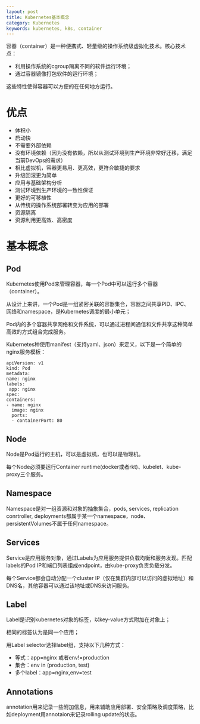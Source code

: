 ```yaml
---
layout: post
title: Kubernetes基本概念
category: Kubernetes
keywords: kubernetes, k8s, container
---
```


容器（container）是一种便携式、轻量级的操作系统级虚拟化技术。核心技术点：

* 利用操作系统的cgroup隔离不同的软件运行环境；
* 通过容器镜像打包软件的运行环境；

这些特性使得容器可以方便的在任何地方运行。

# 优点

* 体积小
* 启动快
* 不需要外部依赖
* 没有环境依赖（因为没有依赖，所以从测试环境到生产环境非常好迁移，满足当前DevOps的需求）
* 相比虚拟机，容器更易用、更高效，更符合敏捷的要求
* 升级回滚更为简单
* 应用与基础架构分析
* 测试环境到生产环境的一致性保证
* 更好的可移植性
* 从传统的操作系统部署转变为应用的部署
* 资源隔离
* 资源利用更高效、高密度

# 基本概念

## Pod

Kubernetes使用Pod来管理容器，每一个Pod中可以运行多个容器（container）。

从设计上来讲，一个Pod是一组紧密关联的容器集合，容器之间共享PID、IPC、网络和namespace，是Kubernetes调度的最小单元；

Pod内的多个容器共享网络和文件系统，可以通过进程间通信和文件共享这种简单高效的方式组合完成服务。

Kubernetes种使用manifest（支持yaml、json）来定义，以下是一个简单的nginx服务模板：
> 
	apiVersion: v1
	kind: Pod	
	metadata:
  	name: nginx
  	labels:
     app: nginx
	spec:
    containers:
    - name: nginx
      image: nginx
      ports:
      - containerPort: 80

## Node

Node是Pod运行的主机，可以是虚拟机，也可以是物理机。

每个Node必须要运行Container runtime(docker或者rkt)、kubelet、kube-proxy三个服务。


## Namespace

Namespace是对一组资源和对象的抽象集合，pods, services, replication conrtroller, deployments都属于某一个namespace，node、persistentVolumes不属于任何namespace。

## Services

Service是应用服务对象，通过Labels为应用服务提供负载均衡和服务发现。匹配labels的Pod IP和端口列表组成endpoint，由kube-proxy负责负载分发。

每个Service都会自动分配一个cluster IP（仅在集群内部可以访问的虚拟地址）和DNS名，其他容器可以通过该地址或DNS来访问服务。

## Label

Label是识别kubernetes对象的标签，以key-value方式附加在对象上；

相同的标签认为是同一个应用；

用Label selector选择label组，支持以下几种方式：

* 等式：app=nginx 或者env!=production
* 集合：env in (production, test)
* 多个label：app=nginx,env=test

## Annotations

annotation用来记录一些附加信息，用来辅助应用部署、安全策略及调度策略，比如deployment用annotaion来记录rolling update的状态。